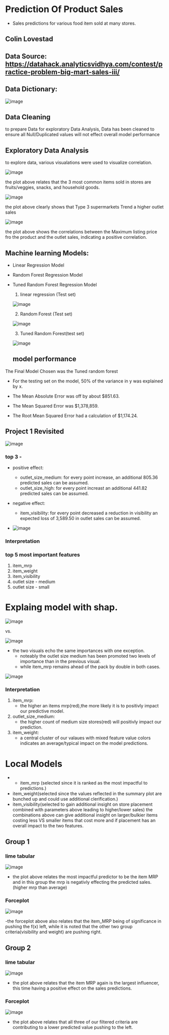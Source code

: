 # Prediction Of Product Sales 

- Sales predictions for various food item sold at many stores.


## Colin Lovestad
 
## Data Source: https://datahack.analyticsvidhya.com/contest/practice-problem-big-mart-sales-iii/

## Data Dictionary:
![image](https://github.com/clovestad/Prediction_of_Product_Sales/assets/103072823/010fbd5b-6581-4434-9388-7f19b3c0bb34)

## Data Cleaning
to prepare Data for exploratory Data Analysis, Data has been cleaned to ensure all Null/Duplicated values will not effect overall model performance

## Exploratory Data Analysis
to explore data, various  visualations were used to visualize correlation.

![image](https://github.com/clovestad/Prediction_of_Product_Sales/assets/103072823/cc05c4a9-4a81-47d9-afb6-d7453558d385)

the plot above relates that the 3 most common items sold in stores  are  fruits/veggies, snacks, and household goods.

![image](https://github.com/clovestad/Prediction_of_Product_Sales/assets/103072823/c2e1653e-7758-4456-9740-70f4a35b0fd9)

the plot above  clearly shows that  Type 3 supermarkets Trend a higher outlet sales


![image](https://github.com/clovestad/Prediction_of_Product_Sales/assets/103072823/a8869f03-c684-4510-942b-5e0265e63650)
 
 the plot above shows the correlations between the Maximum listing price fro the product and the  outlet sales, indicating a positive correlation.

 ## Machine learning Models:
 -  Linear Regression Model
 -  Random Forest Regression Model
 -  Tuned Random Forest Regression Model

    1. linear regression (Test set)
      
    ![image](https://github.com/clovestad/Prediction_of_Product_Sales/assets/103072823/ff57c082-2c92-48f9-9997-1b6b84ed86a4)


    2. Random Forest (Test set)

     ![image](https://github.com/clovestad/Prediction_of_Product_Sales/assets/103072823/10ce43ed-35ce-451c-97cb-f19879eb9fdf)


    3. Tuned Random Forest(test set)
  
    ![image](https://github.com/clovestad/Prediction_of_Product_Sales/assets/103072823/96e640f5-daa3-449a-8517-58226a0014fc)
  
    

    ## model performance


 The Final Model Chosen was the Tuned random forest 

 - For the testing set on the model, 50% of the variance in y was explained by x.

 - The Mean Absolute Error was off by about $851.63.

 - The Mean Squared Error was $1,378,859.

 - The Root Mean Squared Error had a calculation of $1,174.24.



## Project 1 Revisited
![image](https://github.com/clovestad/Prediction_of_Product_Sales/assets/103072823/195b228c-ab35-4d4f-8af8-34765e943a49)


### top 3 -
- positive effect:
    - outlet_size_medium: for every point increase, an additional 805.36 predicted sales can be assumed.
    - outlet_size_high: for every point increast an additional 441.82 predicted sales can be assumed.
- negative effect:
    - item_visibility: for every point decreased  a reduction in visibility an expected loss of 3,589.50 in outlet sales can be assumed.


- ![image](https://github.com/clovestad/Prediction_of_Product_Sales/assets/103072823/d321ab08-97f5-406e-adc3-e4ce166c2130)
### Interpretation
 ### top 5 most important features
1. item_mrp
2. item_weight
3. item_visibility
4. outlet size - medium
5. outlet size - small

# Explaing model with shap.

![image](https://github.com/clovestad/Prediction_of_Product_Sales/assets/103072823/33b981c8-1121-42a9-8df1-a596b50f75da)

vs.

![image](https://github.com/clovestad/Prediction_of_Product_Sales/assets/103072823/4ac408e0-9850-4b3b-8f68-b297afde8d2d)


- the two visuals echo the same importances with one exception.
    - noteably the outlet size medium has been promoted  two levels of importance than in the previous visual.
    - while item_mrp remains ahead of the pack by double in both cases.

![image](https://github.com/clovestad/Prediction_of_Product_Sales/assets/103072823/f84df4c6-e380-4866-a64e-82be7aea99b5)

### Interpretation
1. item_mrp:
    - the higher an items mrp(red),the more likely it is to positivly impact our predictive model.  
2. outlet_size_medium:
    - the  higher count of medium size stores(red)  will positivly impact our prediction.
3. item_weight:
    - a central cluster of our valaues with mixed feature value colors indicates an average/typical impact on the model predictions.


# Local Models


- - item_mrp (selected since it is ranked as the most impactful to predictions.)
- item_weight(selected since the values reflected in the summary plot are bunched up and could use additional clerification.)
- item_visibility(selected to gain additional insight on store placement combined with parameters above leading to higher/lower sales)
the combinations above can give additional insight on larger/bulkier items costing less VS smaller items that cost more and if placement has an overall impact  to the two features.


## Group 1
### lime tabular
![image](https://github.com/clovestad/Prediction_of_Product_Sales/assets/103072823/d35fa0b3-70c5-4a83-afbe-4e7c2245fa6f)

 - the plot above relates the most impactful predictor to be the item MRP and in this group the mrp is negativly effecting the predicted sales.(higher mrp than average)
### Forceplot
![image](https://github.com/clovestad/Prediction_of_Product_Sales/assets/103072823/eb06f8c6-aa18-4fe3-80ae-d31dcc30d8b7)

-the forceplot above also relates that the item_MRP being of significance in pushing the f(x)  left, while it is noted that the other two group criteria(visibility and weight) are pushing right.

## Group 2
### lime tabular
![image](https://github.com/clovestad/Prediction_of_Product_Sales/assets/103072823/bb1d6f9f-5246-48cd-b406-3456eaec083a)

- the plot above relates that the item MRP again  is the largest influencer, this time having a positive effect on the sales predictions.

### Forceplot

![image](https://github.com/clovestad/Prediction_of_Product_Sales/assets/103072823/4011401b-2eb1-481c-800b-8bdb55695c9a)


- the plot above relates that all three of our filtered criteria are contributing to a lower predicted value pushing to the left.











